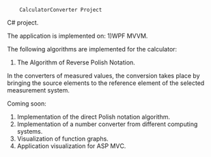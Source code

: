         CalculatorConverter Project

C# project.

The application is implemented on:
1)WPF MVVM.

The following algorithms are implemented for the calculator:
1)	The Algorithm of Reverse Polish Notation.

In the converters of measured values, the conversion takes place by bringing the source elements to the reference element of the selected measurement system.

Coming soon:
1)	Implementation of the direct Polish notation algorithm.
2)	Implementation of a number converter from different computing systems.
3)	Visualization of function graphs.
4)	Application visualization for ASP MVС.

